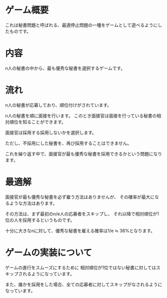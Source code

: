 # ゲーム概要
これは秘書問題と呼ばれる、最適停止問題の一種をゲームとして遊べるようにしたものです。


# 内容
n人の秘書の中から、最も優秀な秘書を選択するゲームです。


# 流れ
n人の秘書が応募しており、順位付けがされています。

n人の秘書を順に面接を行います。
このとき面接官は面接を行っている秘書の相対順位を知ることができます。

面接官は採用する採用しないかを選択します。

ただし、不採用にした秘書を、再び採用することはできません。


これを繰り返す中で、面接官が最も優秀な秘書を採用できるかという問題になります。


# 最適解
面接官が最も優秀な秘書を必ず雇う方法はありませんが、
その確率が最大になるような方法はあります。

その方法は、まず最初のn/e人の応募者をスキップし、
それ以降で相対順位が1位の人を採用するというものです。

十分に大きなnに対して、優秀な秘書を雇える確率は1/e ≒ 36%となります。


# ゲームの実装について
ゲームの進行をスムーズにするために
相対順位が1位ではない秘書に対してはスキップされるようになっています。

また、誰かを採用をした場合、全ての応募者に対してスキップがなされるようになっています。